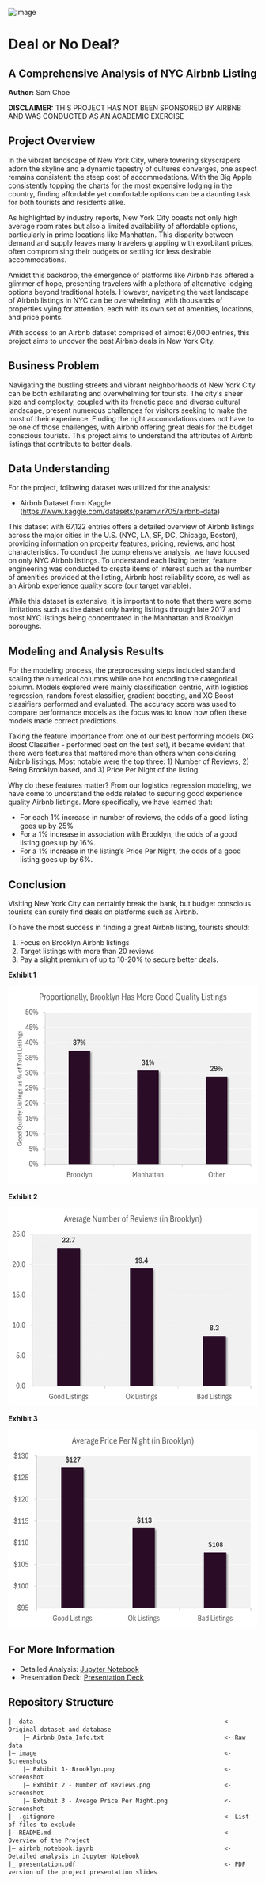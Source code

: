 ![image](https://www.spinxdigital.com/app/uploads/2022/11/image-airbnb.jpg)
# Deal or No Deal?
## A Comprehensive Analysis of NYC Airbnb Listing
**Author:** Sam Choe

**DISCLAIMER:** THIS PROJECT HAS NOT BEEN SPONSORED BY AIRBNB AND WAS CONDUCTED AS AN ACADEMIC EXERCISE

## Project Overview
In the vibrant landscape of New York City, where towering skyscrapers adorn the skyline and a dynamic tapestry of cultures converges, one aspect remains consistent: the steep cost of accommodations. With the Big Apple consistently topping the charts for the most expensive lodging in the country, finding affordable yet comfortable options can be a daunting task for both tourists and residents alike.

As highlighted by industry reports, New York City boasts not only high average room rates but also a limited availability of affordable options, particularly in prime locations like Manhattan. This disparity between demand and supply leaves many travelers grappling with exorbitant prices, often compromising their budgets or settling for less desirable accommodations.

Amidst this backdrop, the emergence of platforms like Airbnb has offered a glimmer of hope, presenting travelers with a plethora of alternative lodging options beyond traditional hotels. However, navigating the vast landscape of Airbnb listings in NYC can be overwhelming, with thousands of properties vying for attention, each with its own set of amenities, locations, and price points.

With access to an Airbnb dataset comprised of almost 67,000 entries, this project aims to uncover the best Airbnb deals in New York City.

## Business Problem 
Navigating the bustling streets and vibrant neighborhoods of New York City can be both exhilarating and overwhelming for tourists. The city's sheer size and complexity, coupled with its frenetic pace and diverse cultural landscape, present numerous challenges for visitors seeking to make the most of their experience. Finding the right accomodations does not have to be one of those challenges, with Airbnb offering great deals for the budget conscious tourists. This project aims to understand the attributes of Airbnb listings that contribute to better deals.

## Data Understanding
For the project, following dataset was utilized for the analysis:
- Airbnb Dataset from Kaggle (https://www.kaggle.com/datasets/paramvir705/airbnb-data)
  
This dataset with 67,122 entries offers a detailed overview of Airbnb listings across the major cities in the U.S. (NYC, LA, SF, DC, Chicago, Boston), providing information on property features, pricing, reviews, and host characteristics. To conduct the comprehensive analysis, we have focused on only NYC Airbnb listings. To understand each listing better, feature engineering was conducted to create items of interest such as the number of amenities provided at the listing, Airbnb host reliability score, as well as an Airbnb experience quality score (our target variable).

While this dataset is extensive, it is important to note that there were some limitations such as the datset only having listings through late 2017 and most NYC listings being concentrated in the Manhattan and Brooklyn boroughs.

## Modeling and Analysis Results
For the modeling process, the preprocessing steps included standard scaling the numerical columns while one hot encoding the categorical column. Models explored were mainly classification centric, with logistics regression, random forest classifier, gradient boosting, and XG Boost classifiers performed and evaluated. The accuracy score was used to compare performance models as the focus was to know how often these models made correct predictions.

Taking the feature importance from one of our best performing models (XG Boost Classifier - performed best on the test set), it became evident that there were features that mattered more than others when considering Airbnb listings. Most notable were the top three: 1) Number of Reviews, 2) Being Brooklyn based, and 3) Price Per Night of the listing.

Why do these features matter? From our logistics regression modeling, we have come to understand the odds related to securing good experience quality Airbnb listings. More specifically, we have learned that:
- For each 1% increase in number of reviews, the odds of a good listing goes up by 25%
- For a 1% increase in association with Brooklyn, the odds of a good listing goes up by 16%.
- For a 1% increase in the listing’s Price Per Night, the odds of a good listing goes up by 6%.

## Conclusion
Visiting New York City can certainly break the bank, but budget conscious tourists can surely find deals on platforms such as Airbnb.

To have the most success in finding a great Airbnb listing, tourists should:

1. Focus on Brooklyn Airbnb listings
2. Target listings with more than 20 reviews
3. Pay a slight premium of up to 10-20% to secure better deals.

**Exhibit 1**

<img src="https://github.com/schoe4208/Airbnb-NYC-Predictive-Analysis/blob/main/image/Exhibit%201-%20Brooklyn.png" width="700" height="400">

**Exhibit 2**

<img src="https://github.com/schoe4208/Airbnb-NYC-Predictive-Analysis/blob/main/image/Exhibit%202%20-%20Number%20of%20Reviews.png" width="700" height="400">

**Exhibit 3**

<img src="https://github.com/schoe4208/Airbnb-NYC-Predictive-Analysis/blob/main/image/Exhibit%203%20-%20Average%20Price%20Per%20Night.png" width="700" height="400">

## For More Information
- Detailed Analysis: [Jupyter Notebook](https://github.com/schoe4208/Airbnb-NYC-Predictive-Analysis/blob/main/airbnb_notebook.ipynb)
- Presentation Deck: [Presentation Deck]()

## Repository Structure
```
|— data                                                      <- Original dataset and database
    |— Airbnb_Data_Info.txt                                  <- Raw data
|— image                                                     <- Screenshots
    |— Exhibit 1- Brooklyn.png                               <- Screenshot
    |— Exhibit 2 - Number of Reviews.png                     <- Screenshot
    |— Exhibit 3 - Aveage Price Per Night.png                <- Screenshot
|— .gitignore                                                <- List of files to exclude
|— README.md                                                 <- Overview of the Project
|— airbnb_notebook.ipynb                                     <- Detailed analysis in Jupyter Notebook
|_ presentation.pdf                                          <- PDF version of the project presentation slides
```
